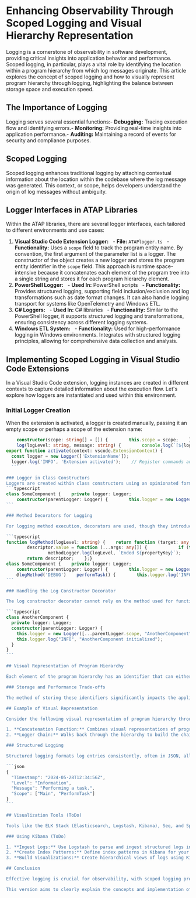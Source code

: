 # Enhancing Observability Through Scoped Logging and Visual Hierarchy Representation

Logging is a cornerstone of observability in software development, providing critical insights into application behavior and performance. Scoped logging, in particular, plays a vital role by identifying the location within a program hierarchy from which log messages originate. This article explores the concept of scoped logging and how to visually represent program hierarchy through logging, highlighting the balance between storage space and execution speed.

## The Importance of Logging

Logging serves several essential functions:- **Debugging:** Tracing execution flow and identifying errors.- **Monitoring:** Providing real-time insights into application performance.- **Auditing:** Maintaining a record of events for security and compliance purposes.

## Scoped Logging

Scoped logging enhances traditional logging by attaching contextual information about the location within the codebase where the log message was generated. This context, or scope, helps developers understand the origin of log messages without ambiguity.

## Logger Interfaces in ATAP Libraries

Within the ATAP libraries, there are several logger interfaces, each tailored to different environments and use cases:

1. **Visual Studio Code Extension Logger:**   - **File:** `ATAPlogger.ts`   - **Functionality:** Uses a `scope` field to track the program entity name. By convention, the first argument of the parameter list is a logger. The constructor of the object creates a new logger and stores the program entity identifier in the `scope` field. This approach is runtime space-intensive because it concatenates each element of the program tree into a single string and stores it for each program hierarchy element.
2. **PowerShell Logger:**   - **Used In:** PowerShell scripts   - **Functionality:** Provides structured logging, supporting field inclusion/exclusion and log transformations such as date format changes. It can also handle logging transport for systems like OpenTelemetry and Windows ETL.
3. **C# Loggers:**   - **Used In:** C# libraries   - **Functionality:** Similar to the PowerShell logger, it supports structured logging and transformations, ensuring consistency across different logging systems.
4. **Windows ETL System:**   - **Functionality:** Used for high-performance logging in Windows environments. Integrates with structured logging principles, allowing for comprehensive data collection and analysis.

## Implementing Scoped Logging in Visual Studio Code Extensions

In a Visual Studio Code extension, logging instances are created in different contexts to capture detailed information about the execution flow. Let's explore how loggers are instantiated and used within this environment.

### Initial Logger Creation

When the extension is activated, a logger is created manually, passing it an empty scope or perhaps a scope of the extension name:

````typescript
    constructor(scope: string[] = []) {        this.scope = scope;    }
    log(logLevel: string, message: string) {        console.log(`[${logLevel}] [${this.scope.join(' -> ')}] ${message}`);    }}
export function activate(context: vscode.ExtensionContext) {   
  const logger = new Logger(['ExtensionName']);   
  logger.log('INFO', 'Extension activated');    // Register commands and other activation code}
  ```

### Logger in Class Constructors
Loggers are created within class constructors using an opinionated format:
```typescript
class SomeComponent {    private logger: Logger;
    constructor(parentLogger: Logger) {        this.logger = new Logger([...parentLogger.scope, 'SomeComponent']);        this.logger.log('INFO', 'Component initialized');    }}
```

### Method Decorators for Logging

For logging method execution, decorators are used, though they introduce overhead due to multiple jumps and copies. This could be optimized or inlined for production code to balance code size and execution speed.

```typescript
function logMethod(logLevel: string) {    return function (target: any, propertyKey: string, descriptor: PropertyDescriptor) {        const originalMethod = descriptor.value;
        descriptor.value = function (...args: any[]) {            if (this.logger && typeof this.logger.log === 'function') {                const methodLogger = new Logger([...this.logger.scope, propertyKey]);                methodLogger.log(logLevel, `Starting ${propertyKey}`);                                const result = originalMethod.apply(this, args);
                methodLogger.log(logLevel, `Ended ${propertyKey}`);                return result;            }            return originalMethod.apply(this, args);        };
        return descriptor;    };}
class SomeComponent {    private logger: Logger;
    constructor(parentLogger: Logger) {        this.logger = new Logger([...parentLogger.scope, 'SomeComponent']);    }
    @logMethod('DEBUG')    performTask() {        this.logger.log('INFO', 'Performing task');        // Task execution code    }}
```

### Handling the Log Constructor Decorator

The log constructor decorator cannot rely on the method used for functions because the class does not yet exist. Instead, it relies on the logger being the first parameter passed, and the class immediately creates a new logger.

```typescript
class AnotherComponent {
  private logger: Logger;
  constructor(parentLogger: Logger) {
    this.logger = new Logger([...parentLogger.scope, "AnotherComponent"]);
    this.logger.log("INFO", "AnotherComponent initialized");
  }
}
```

## Visual Representation of Program Hierarchy

Each element of the program hierarchy has an identifier that can either be a visual representation of the program element or a pointer to such a representation. To create a visual representation of the program hierarchy, a concatenation function combines these elements, forming a clear hierarchical structure.

### Storage and Performance Trade-offs

The method of storing these identifiers significantly impacts the application's speed and storage requirements:1. **Isolated Identifiers:** Every element is isolated, requiring traversal of the entire hierarchy. This method is space-efficient but can be slow.2. **Precomputed Elements:** Every runtime element is precomputed and stored, minimizing creation time but consuming more storage.3. **Hybrid Approach:** Precompute visual representations for common elements and use a combination of jump tables for less common elements. This balances speed and storage requirements.

## Example of Visual Representation

Consider the following visual representation of program hierarchy through scoped logging:

1. **Concatenation Function:** Combines visual representations of program elements.
2. **Logger Chain:** Walks back through the hierarchy to build the chain.

### Structured Logging

Structured logging formats log entries consistently, often in JSON, allowing for easy parsing and visualization.

```json
{
  "Timestamp": "2024-05-28T12:34:56Z",
  "Level": "Information",
  "Message": "Performing a task.",
  "Scope": ["Main", "PerformTask"]
}
```

## Visualization Tools (ToDo)

Tools like the ELK Stack (Elasticsearch, Logstash, Kibana), Seq, and Splunk can visualize log data, reflecting the hierarchical structure.

### Using Kibana (ToDo)

1. **Ingest Logs:** Use Logstash to parse and ingest structured logs into Elasticsearch.
2. **Create Index Patterns:** Define index patterns in Kibana for your logs.
3. **Build Visualizations:** Create hierarchical views of logs using Kibana’s visualization tools.

## Conclusion

Effective logging is crucial for observability, with scoped logging providing the necessary contextual clarity. By structuring log data and using object arrays for scope identifiers, developers can create a clear, hierarchical representation of log messages while optimizing runtime space and performance. Balancing storage and performance trade-offs is key to optimizing logging in large-scale applications.

This version aims to clearly explain the concepts and implementation of scoped logging and visual representation, with a focus on the specific logger interfaces in ATAP libraries, and includes the optimization using object arrays for scope identifiers. This should make it suitable as an explanation of the architecture and design of the Logger object and its use within the ATAP-AiAssist VSC extension Typescript package.
````

